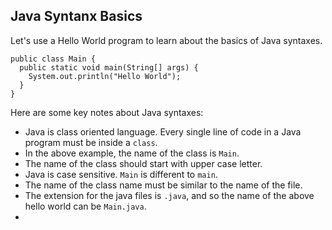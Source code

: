 ## Java Syntanx Basics

Let's use a Hello World program to learn about the basics of Java syntaxes. 

```
public class Main {
  public static void main(String[] args) {
    System.out.println("Hello World");
  }
}
```

Here are some key notes about Java syntaxes:

* Java is class oriented language. Every single line of code in a Java program must be inside a `class`. 
* In the above example, the name of the class is `Main`. 
* The name of the class should start with upper case letter.
* Java is case sensitive. `Main` is different to `main`. 
* The name of the class name must be similar to the name of the file. 
* The extension for the java files is `.java`, and so the name of the above hello world can be `Main.java`. 
* 

